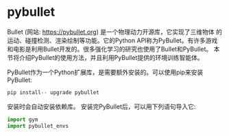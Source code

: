 # pybullet

Bullet (网站: https://pybullet.org) 是一个物理动力开源库，它实现了三维物体 的运动、碰撞检测、渲染绘制等功能。它的Python API称为PyBullet。有许多游戏 和电影是利用Bullet开发的。很多强化学习的研究也使用了Bullet和PyBullet。
本节将介绍PyBullet的使用方法，并且利用PyBullet提供的环境训练智能体。

PyBullet作为一个Python扩展库，是需要额外安装的。可以使用pip来安装 PyBullet:

```py
pip install-- upgrade pybullet
```

安装时会自动安装依赖库。
安装完PyBullet后，可以用下列语句导入它:

```py
import gym
import pybullet_envs
```

[1]: https://weread.qq.com/web/reader/85532b40813ab82d4g017246k2b4324802732b44928aee17
